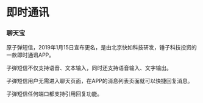 #  即时通讯



###  聊天宝

原子弹短信，2019年1月15日宣布更名，是由北京快如科技研发，锤子科技投资的一款即时通讯APP。

子弹短信不仅支持语音、文本输入，同时还支持语音输入、文字输出。

子弹短信用户无需进入聊天页面，在APP的消息列表页面就可以快捷回复消息。

子弹短信任何端口都支持引用回复功能。



